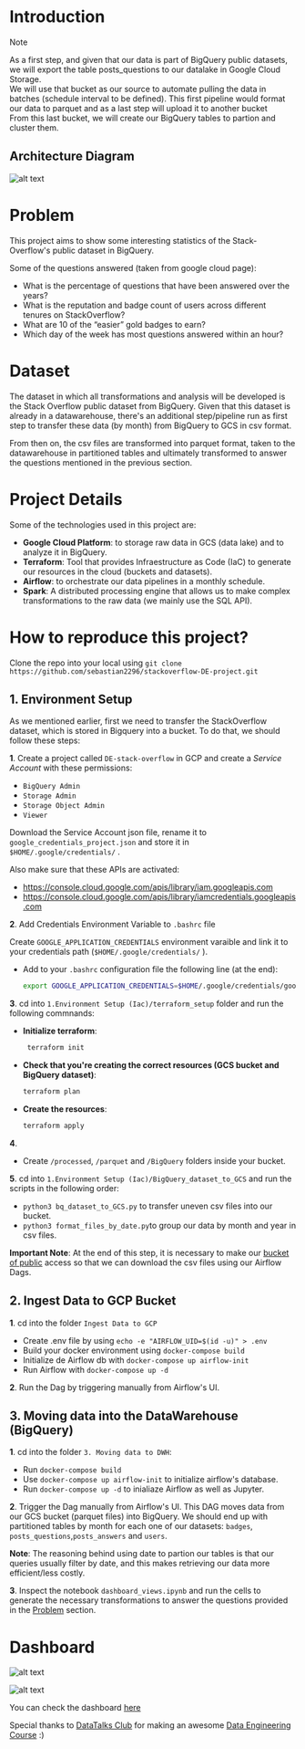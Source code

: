 # Introduction



> [!NOTE]  
As a first step, and given that our data is part of BigQuery public datasets, we will export the table posts_questions to our datalake in Google Cloud Storage. <br>
We will use that bucket as our source to automate pulling the data in batches (schedule interval to be defined). This first pipeline would format our data to parquet and as a last step will upload it to another bucket <br> From this last bucket, we will create our BigQuery tables to partion and cluster them.


## Architecture Diagram

![alt text](https://github.com/sebastian2296/stackoverflow-DE-project/blob/main/img/architecture-diagram.jpg)

# Problem 

This project aims to show some interesting statistics of the Stack-Overflow's
public dataset in BigQuery. 

Some of the questions answered (taken from google cloud page): 

* What is the percentage of questions that have been answered over the years?
* What is the reputation and badge count of users across different tenures on StackOverflow?
* What are 10 of the “easier” gold badges to earn?
* Which day of the week has most questions answered within an hour?

# Dataset

The dataset in which all transformations and analysis will be developed is the 
Stack Overflow public dataset from BigQuery. Given that this dataset is already
in a datawarehouse, there's an additional step/pipeline run as first step to 
transfer these data (by month) from BigQuery to GCS in csv format.

From then on, the csv files are transformed into parquet format, taken to the datawarehouse in partitioned tables and ultimately transformed to answer the questions mentioned in the previous section. 

# Project Details

Some of the technologies used in this project are:

*  **Google Cloud Platform**: to storage raw data in GCS (data lake) and to analyze it in BigQuery.
*  **Terraform**: Tool that provides Infraestructure as Code (IaC) to generate our resources in the cloud (buckets and datasets).
* **Airflow**: to orchestrate our data pipelines in a monthly schedule.
* **Spark**: A distributed processing engine that allows us to make complex transformations to the raw data (we mainly use the SQL API).

# How to reproduce this project?

Clone the repo into your local using  `git clone https://github.com/sebastian2296/stackoverflow-DE-project.git`

## 1. Environment Setup

As we mentioned earlier, first we need to transfer the StackOverflow dataset, which is stored in Bigquery  into a bucket. To do that, we should follow these steps:

**1**. Create a project called `DE-stack-overflow` in GCP and create a *Service Account* with these permissions:
- `BigQuery Admin`
- `Storage Admin`
- `Storage Object Admin`
- `Viewer`

Download the Service Account json file, rename it to `google_credentials_project.json` and store it in `$HOME/.google/credentials/` .

Also make sure that these APIs are activated:
* https://console.cloud.google.com/apis/library/iam.googleapis.com
* https://console.cloud.google.com/apis/library/iamcredentials.googleapis.com


**2**. Add Credentials Environment Variable to `.bashrc` file

Create  `GOOGLE_APPLICATION_CREDENTIALS` environment varaible and link it to your credentials path (`$HOME/.google/credentials/` ).

- Add to your  `.bashrc` configuration file the following line (at the end):
    ```sh
    export GOOGLE_APPLICATION_CREDENTIALS=$HOME/.google/credentials/google_credentials_project.json
    ```

**3**. cd into `1.Environment Setup (Iac)/terraform_setup` folder and run the following commnands:

* **Initialize terraform**:
	```sh
	 terraform init
* **Check that you're creating the correct resources (GCS bucket and BigQuery dataset)**:
    ```sh
    terraform plan
    ```
* **Create the resources**:
    ```sh
    terraform apply
    ```
**4**.

- Create `/processed`, `/parquet` and `/BigQuery` folders inside your bucket.

**5**. cd into `1.Environment Setup (Iac)/BigQuery_dataset_to_GCS` and run the scripts in the following order:

- `python3 bq_dataset_to_GCS.py` to transfer uneven csv files into our bucket.
- `python3 format_files_by_date.py`to group our data by month and year in csv files.

**Important Note**: At the end of this step, it is necessary to make our [bucket of public](https://cloud.google.com/storage/docs/access-control/making-data-public) access so that we can download the csv files using our Airflow Dags. 

## 2. Ingest Data to GCP Bucket

**1**.  cd into the folder `Ingest Data to GCP`
- Create .env file by using `echo -e "AIRFLOW_UID=$(id -u)" > .env`
-  Build your docker environment using `docker-compose build`
-  Initialize de Airflow db with `docker-compose up airflow-init`
-  Run Airflow with `docker-compose up -d`

**2**. Run the Dag by triggering manually from Airflow's UI.

## 3. Moving data into the DataWarehouse (BigQuery)

**1**. cd into the folder `3. Moving data to DWH`:
- Run `docker-compose build` 
- Use `docker-compose up airflow-init` to initialize airflow's database.
- Run `docker-compose up -d` to inialiaze Airflow as well as Jupyter.

**2**. Trigger the Dag manually from Airflow's UI. This DAG moves data from our GCS bucket (parquet files) into BigQuery. We should end up with partitioned tables by month
for each one of our datasets: `badges`, `posts_questions`,`posts_answers` and `users`. 

**Note**: The reasoning behind using date to partion our tables is that our queries usually filter by date, and this makes retrieving our data more efficient/less costly.

**3**.  Inspect the notebook `dashboard_views.ipynb` and run the cells to generate the necessary transformations to answer the questions provided in the [Problem](#Problem) section.

# Dashboard

![alt text](https://github.com/sebastian2296/stackoverflow-DE-project/blob/main/img/1_dashboard.PNG)

![alt text](https://github.com/sebastian2296/stackoverflow-DE-project/blob/main/img/2_dashboard.PNG)

You can check the dashboard [here](https://datastudio.google.com/reporting/d2fa6d93-faf8-4243-aacf-4cd29f3ae7e7)


Special thanks to [DataTalks Club](https://datatalks.club/) for making an awesome [Data Engineering Course](https://github.com/DataTalksClub/data-engineering-zoomcamp) :) 

